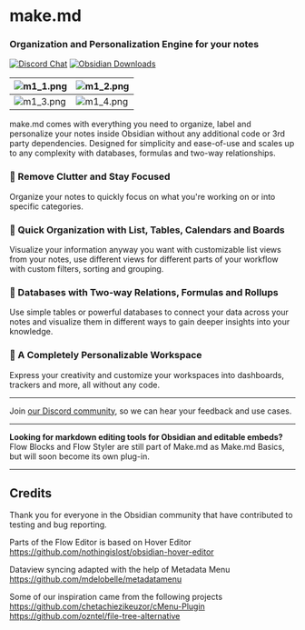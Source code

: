 # make.md

### Organization and Personalization Engine for your notes

[![Discord Chat](https://img.shields.io/discord/799706244264362024?color=748AD9&label=discord%20chat)](https://make.md/community) [![Obsidian Downloads](https://img.shields.io/badge/dynamic/json?logo=obsidian&color=%23483699&label=downloads&query=%24%5B%22make-md%22%5D.downloads&url=https%3A%2F%2Fraw.githubusercontent.com%2Fobsidianmd%2Fobsidian-releases%2Fmaster%2Fcommunity-plugin-stats.json)](obsidian://show-plugin?id=make-md)

| ![m1_1.png](https://www.make.md/static/assets/m1_1.png) | ![m1_2.png](https://www.make.md/static/assets/m1_2.png) |
| ------------------------------------------------------- | ------------------------------------------------------- |
| ![m1_3.png](https://www.make.md/static/assets/m1_3.png) | ![m1_4.png](https://www.make.md/static/assets/m1_4.png) |

make.md comes with everything you need to organize, label and personalize your notes inside Obsidian without any additional code or 3rd party dependencies. Designed for simplicity and ease-of-use and scales up to any complexity with databases, formulas and two-way relationships.

### 🌳 Remove Clutter and Stay Focused

Organize your notes to quickly focus on what you're working on or into specific categories.

### 🍱 Quick Organization with List, Tables, Calendars and Boards

Visualize your information anyway you want with customizable list views from your notes, use different views for different parts of your workflow with custom filters, sorting and grouping.

### 🧩 Databases with Two-way Relations, Formulas and Rollups

Use simple tables or powerful databases to connect your data across your notes and visualize them in different ways to gain deeper insights into your knowledge.

### 🎨 A Completely Personalizable Workspace

Express your creativity and customize your workspaces into dashboards, trackers and more, all without any code.

---

Join [our Discord community](https://make.md/community), so we can hear your feedback and use cases.

---

**Looking for markdown editing tools for Obsidian and editable embeds?**
Flow Blocks and Flow Styler are still part of Make.md as Make.md Basics, but will soon become its own plug-in.

---

## Credits

Thank you for everyone in the Obsidian community that have contributed to testing and bug reporting.

Parts of the Flow Editor is based on Hover Editor
https://github.com/nothingislost/obsidian-hover-editor

Dataview syncing adapted with the help of Metadata Menu
https://github.com/mdelobelle/metadatamenu

Some of our inspiration came from the following projects
https://github.com/chetachiezikeuzor/cMenu-Plugin
https://github.com/ozntel/file-tree-alternative
